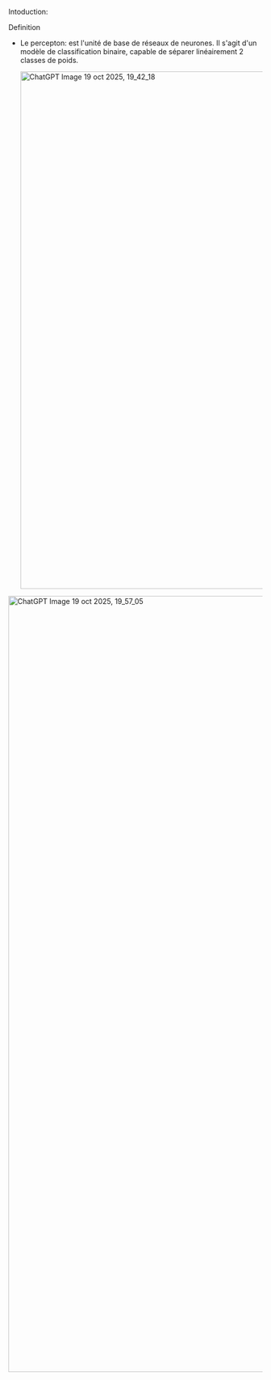 Intoduction: 

Definition 

- Le percepton: est l'unité de base de réseaux de neurones. Il s'agit d'un modèle de classification binaire, capable de séparer linéairement 2 classes de poids.

  <img width="1536" height="1024" alt="ChatGPT Image 19 oct  2025, 19_42_18" src="https://github.com/user-attachments/assets/a4a3f3e8-db42-48c4-b781-488752b22721" />






<img width="1024" height="1536" alt="ChatGPT Image 19 oct  2025, 19_57_05" src="https://github.com/user-attachments/assets/f928e945-18da-4278-badf-e360920a3d8e" />
